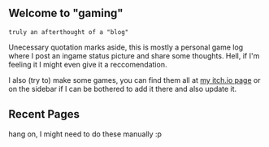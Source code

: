 ## Welcome to "gaming"

`truly an afterthought of a "blog"`

Unecessary quotation marks aside, this is mostly a personal game log where I post an ingame status picture and share some thoughts. Hell, if I'm feeling it I might even give it a reccomendation.

I also (try to) make some games, you can find them all at [my itch.io page](https://kyozm.itch.io/) or on the sidebar if I can be bothered to add it there and also update it.

## Recent Pages

hang on, I might need to do these manually :p
